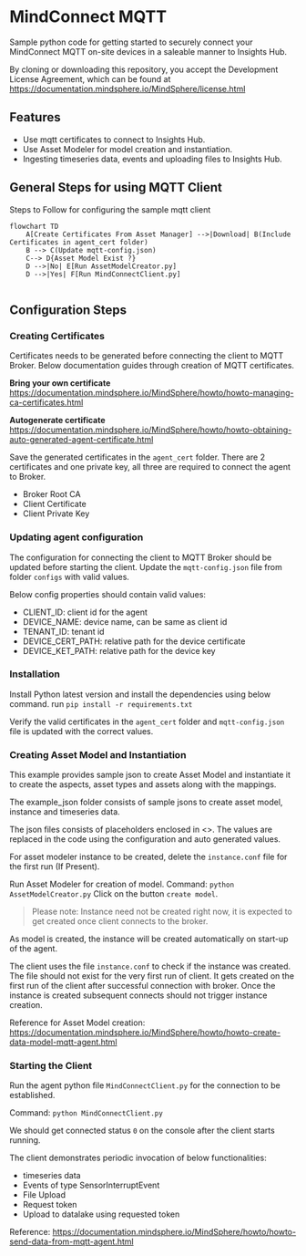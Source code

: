 # MindConnect MQTT

Sample python code for getting started to securely connect your MindConnect MQTT on-site devices in a saleable manner to Insights Hub. 

By cloning or downloading this repository, you accept the Development License Agreement, which can be found at https://documentation.mindsphere.io/MindSphere/license.html 

## Features

- Use mqtt certificates to connect to Insights Hub. 
- Use Asset Modeler for model creation and instantiation.
- Ingesting timeseries data, events and uploading files to Insights Hub. 

## General Steps for using MQTT Client

Steps to Follow for configuring the sample mqtt client
```mermaid
flowchart TD
    A[Create Certificates From Asset Manager] -->|Download| B(Include Certificates in agent_cert folder)
    B --> C(Update mqtt-config.json)
    C--> D{Asset Model Exist ?}
    D -->|No| E[Run AssetModelCreator.py]
    D -->|Yes| F[Run MindConnectClient.py]
    
```

## Configuration Steps

### Creating Certificates
Certificates needs to be generated before connecting the client to MQTT Broker. Below documentation guides through creation of MQTT certificates. 

**Bring your own certificate**
https://documentation.mindsphere.io/MindSphere/howto/howto-managing-ca-certificates.html

**Autogenerate certificate**
https://documentation.mindsphere.io/MindSphere/howto/howto-obtaining-auto-generated-agent-certificate.html


Save the generated certificates in the `agent_cert` folder. 
There are 2 certificates and one private key, all three are required to connect the agent to Broker. 
- Broker Root CA
- Client Certificate
- Client Private Key


### Updating agent configuration
The configuration for connecting the client to MQTT Broker should be updated before starting the client. 
Update the `mqtt-config.json` file from folder `configs` with valid values.

Below config properties should contain valid values:
- CLIENT_ID: client id for the agent 
- DEVICE_NAME: device name, can be same as client id
- TENANT_ID: tenant id 
- DEVICE_CERT_PATH: relative path for the device certificate
- DEVICE_KET_PATH: relative path for the device key

### Installation

Install Python latest version and install the dependencies using below command. 
run `pip install -r requirements.txt`

Verify the valid certificates in the `agent_cert` folder and `mqtt-config.json` file is updated with the correct values.

### Creating Asset Model and Instantiation
This example provides sample json to create Asset Model and instantiate it to create the aspects, asset types and assets along with the mappings. 

The example_json folder consists of sample jsons to create asset model, instance and timeseries data.

The json files consists of placeholders enclosed in <>. The values are replaced in the code using the configuration and auto generated values. 

For asset modeler instance to be created, delete the `instance.conf` file for the first run (If Present). 

Run Asset Modeler for creation of model. 
Command: `python AssetModelCreator.py`
Click on the button `create model`. 

> Please note: Instance need not be created right now, it is expected to get created once client connects to the broker. 

As model is created, the instance will be created automatically on start-up of the agent. 

The client uses the file `instance.conf` to check if the instance was created. The file should not exist for the very first run of client. It gets created on the first run of the client after successful connection with broker. Once the instance is created subsequent connects should not trigger instance creation.

Reference for Asset Model creation: 
https://documentation.mindsphere.io/MindSphere/howto/howto-create-data-model-mqtt-agent.html

### Starting the Client

Run the agent python file `MindConnectClient.py` for the connection to be established.

Command: `python MindConnectClient.py`

We should get connected status `0` on the console after the client starts running. 

The client demonstrates periodic invocation of below functionalities:
- timeseries data
- Events of type SensorInterruptEvent
- File Upload 
- Request token
- Upload to datalake using requested token

  

Reference: https://documentation.mindsphere.io/MindSphere/howto/howto-send-data-from-mqtt-agent.html
